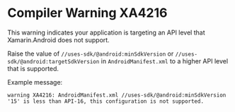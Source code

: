 # Compiler Warning XA4216

This warning indicates your application is targeting an API level that
Xamarin.Android does not support.

Raise the value of `//uses-sdk/@android:minSdkVersion` or
`//uses-sdk/@android:targetSdkVersion` in `AndroidManifest.xml` to a
higher API level that is supported.

Example message:

    warning XA4216: AndroidManifest.xml //uses-sdk/@android:minSdkVersion '15' is less than API-16, this configuration is not supported.
